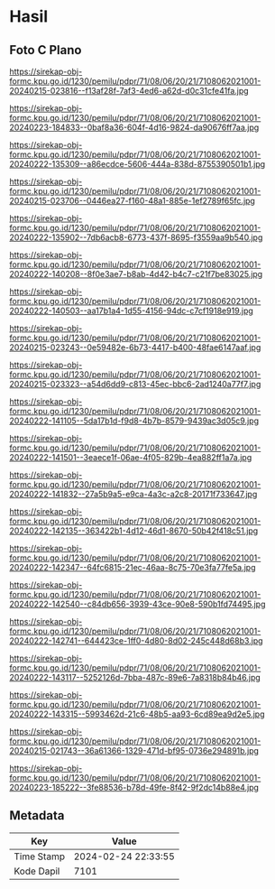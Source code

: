 # Hasil

## Foto C Plano

https://sirekap-obj-formc.kpu.go.id/1230/pemilu/pdpr/71/08/06/20/21/7108062021001-20240215-023816--f13af28f-7af3-4ed6-a62d-d0c31cfe41fa.jpg

https://sirekap-obj-formc.kpu.go.id/1230/pemilu/pdpr/71/08/06/20/21/7108062021001-20240223-184833--0baf8a36-604f-4d16-9824-da90676ff7aa.jpg

https://sirekap-obj-formc.kpu.go.id/1230/pemilu/pdpr/71/08/06/20/21/7108062021001-20240222-135309--a86ecdce-5606-444a-838d-8755390501b1.jpg

https://sirekap-obj-formc.kpu.go.id/1230/pemilu/pdpr/71/08/06/20/21/7108062021001-20240215-023706--0446ea27-f160-48a1-885e-1ef2789f65fc.jpg

https://sirekap-obj-formc.kpu.go.id/1230/pemilu/pdpr/71/08/06/20/21/7108062021001-20240222-135902--7db6acb8-6773-437f-8695-f3559aa9b540.jpg

https://sirekap-obj-formc.kpu.go.id/1230/pemilu/pdpr/71/08/06/20/21/7108062021001-20240222-140208--8f0e3ae7-b8ab-4d42-b4c7-c21f7be83025.jpg

https://sirekap-obj-formc.kpu.go.id/1230/pemilu/pdpr/71/08/06/20/21/7108062021001-20240222-140503--aa17b1a4-1d55-4156-94dc-c7cf1918e919.jpg

https://sirekap-obj-formc.kpu.go.id/1230/pemilu/pdpr/71/08/06/20/21/7108062021001-20240215-023243--0e59482e-6b73-4417-b400-48fae6147aaf.jpg

https://sirekap-obj-formc.kpu.go.id/1230/pemilu/pdpr/71/08/06/20/21/7108062021001-20240215-023323--a54d6dd9-c813-45ec-bbc6-2ad1240a77f7.jpg

https://sirekap-obj-formc.kpu.go.id/1230/pemilu/pdpr/71/08/06/20/21/7108062021001-20240222-141105--5da17b1d-f9d8-4b7b-8579-9439ac3d05c9.jpg

https://sirekap-obj-formc.kpu.go.id/1230/pemilu/pdpr/71/08/06/20/21/7108062021001-20240222-141501--3eaece1f-06ae-4f05-829b-4ea882ff1a7a.jpg

https://sirekap-obj-formc.kpu.go.id/1230/pemilu/pdpr/71/08/06/20/21/7108062021001-20240222-141832--27a5b9a5-e9ca-4a3c-a2c8-20171f733647.jpg

https://sirekap-obj-formc.kpu.go.id/1230/pemilu/pdpr/71/08/06/20/21/7108062021001-20240222-142135--363422b1-4d12-46d1-8670-50b42f418c51.jpg

https://sirekap-obj-formc.kpu.go.id/1230/pemilu/pdpr/71/08/06/20/21/7108062021001-20240222-142347--64fc6815-21ec-46aa-8c75-70e3fa77fe5a.jpg

https://sirekap-obj-formc.kpu.go.id/1230/pemilu/pdpr/71/08/06/20/21/7108062021001-20240222-142540--c84db656-3939-43ce-90e8-590b1fd74495.jpg

https://sirekap-obj-formc.kpu.go.id/1230/pemilu/pdpr/71/08/06/20/21/7108062021001-20240222-142741--644423ce-1ff0-4d80-8d02-245c448d68b3.jpg

https://sirekap-obj-formc.kpu.go.id/1230/pemilu/pdpr/71/08/06/20/21/7108062021001-20240222-143117--5252126d-7bba-487c-89e6-7a8318b84b46.jpg

https://sirekap-obj-formc.kpu.go.id/1230/pemilu/pdpr/71/08/06/20/21/7108062021001-20240222-143315--5993462d-21c6-48b5-aa93-6cd89ea9d2e5.jpg

https://sirekap-obj-formc.kpu.go.id/1230/pemilu/pdpr/71/08/06/20/21/7108062021001-20240215-021743--36a61366-1329-471d-bf95-0736e294891b.jpg

https://sirekap-obj-formc.kpu.go.id/1230/pemilu/pdpr/71/08/06/20/21/7108062021001-20240223-185222--3fe88536-b78d-49fe-8f42-9f2dc14b88e4.jpg


## Metadata

| Key        | Value               |
| ---------- | ------------------- |
| Time Stamp | 2024-02-24 22:33:55 |
| Kode Dapil | 7101                |



